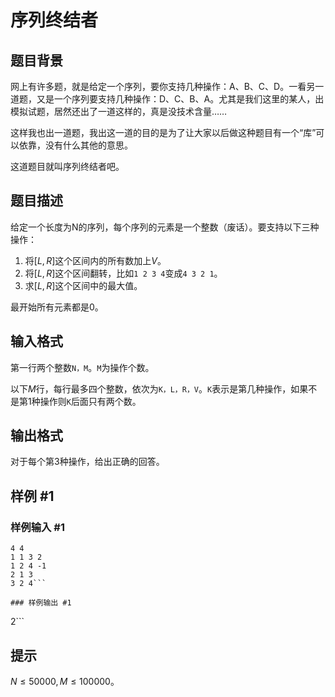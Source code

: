 # 序列终结者

## 题目背景

网上有许多题，就是给定一个序列，要你支持几种操作：A、B、C、D。一看另一道题，又是一个序列要支持几种操作：D、C、B、A。尤其是我们这里的某人，出模拟试题，居然还出了一道这样的，真是没技术含量……

这样我也出一道题，我出这一道的目的是为了让大家以后做这种题目有一个“库”可以依靠，没有什么其他的意思。

这道题目就叫序列终结者吧。


## 题目描述

给定一个长度为N的序列，每个序列的元素是一个整数（废话）。要支持以下三种操作：

1. 将$[L,R]$这个区间内的所有数加上$V$。
2. 将$[L,R]$这个区间翻转，比如`1 2 3 4`变成`4 3 2 1`。
3. 求$[L,R]$这个区间中的最大值。

最开始所有元素都是$0$。


## 输入格式

第一行两个整数`N，M`。`M`为操作个数。

以下$M$行，每行最多四个整数，依次为`K，L，R，V`。`K`表示是第几种操作，如果不是第1种操作则`K`后面只有两个数。


## 输出格式

对于每个第3种操作，给出正确的回答。



## 样例 #1

### 样例输入 #1
```
4 4
1 1 3 2
1 2 4 -1
2 1 3
3 2 4```

### 样例输出 #1

```
2```

## 提示

$N \le 50000,M \le 100000$。

